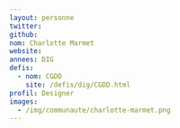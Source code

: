 ```yaml
---
layout: personne
twitter: 
github: 
nom: Charlotte Marmet
website: 
annees: DIG
defis: 
  - nom: CGDD
    site: /defis/dig/CGDD.html
profil: Designer
images:
  - /img/communaute/charlotte-marmet.png
---
```

